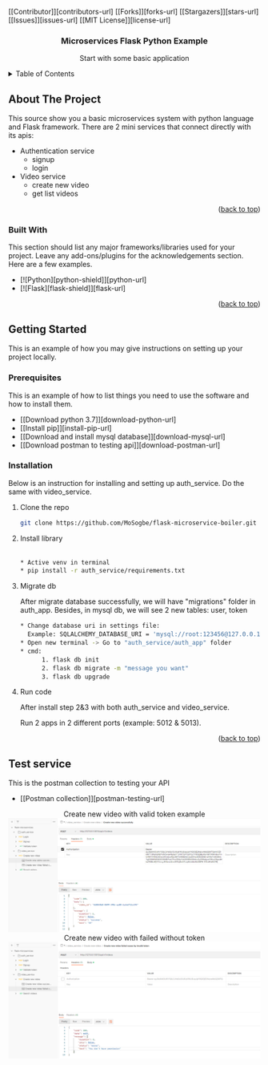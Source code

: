 


[[Contributor]][contributors-url]
[[Forks]][forks-url]
[[Stargazers]][stars-url]
[[Issues]][issues-url]
[[MIT License]][license-url]

 
  <h3 align="center">Microservices Flask Python Example</h3>

  <p align="center">
    Start with some basic application
    <br />
</p>




<!-- TABLE OF CONTENTS -->
<details>
  <summary>Table of Contents</summary>
  <ol>
    <li>
      <a href="#about-the-project">About The Project</a>
      <ul>
        <li><a href="#built-with">Built With</a></li>
      </ul>
    </li>
    <li>
      <a href="#getting-started">Getting Started</a>
      <ul>
        <li><a href="#prerequisites">Prerequisites</a></li>
        <li><a href="#installation">Installation</a></li>
      </ul>
    </li>
    <li><a href="#usage">Usage</a></li>
    <li><a href="#test-service">Test Service</a></li>
    <li><a href="#contributing">Contributing</a></li>
    <li><a href="#license">License</a></li>
    <li><a href="#contact">Contact</a></li>
  </ol>
</details>



<!-- ABOUT THE PROJECT -->
## About The Project


This source show you a basic microservices system with python language and Flask framework.
There are 2 mini services that connect directly with its apis:
* Authentication service
    * signup
    * login
* Video service
    * create new video
    * get list videos


<p align="right">(<a href="#page-top">back to top</a>)</p>



### Built With

This section should list any major frameworks/libraries used for your project. Leave any add-ons/plugins for the acknowledgements section. Here are a few examples.

* [![Python][python-shield]][python-url]
* [![Flask][flask-shield]][flask-url]

<p align="right">(<a href="#page-top">back to top</a>)</p>



<!-- GETTING STARTED -->
## Getting Started

This is an example of how you may give instructions on setting up your project locally.

### Prerequisites

This is an example of how to list things you need to use the software and how to install them.
* [[Download python 3.7]][download-python-url]
* [[Install pip]][install-pip-url]
* [[Download and install mysql database]][download-mysql-url]
* [[Download postman to testing api]][download-postman-url]

  
### Installation

Below is an instruction for installing and setting up auth_service. Do the same with video_service.

1. Clone the repo
   ```sh
   git clone https://github.com/MoSogbe/flask-microservice-boiler.git
   ```
2. Install library
   ```sh
   
   * Active venv in terminal
   * pip install -r auth_service/requirements.txt
   ```
3. Migrate db

    After migrate database successfully, we will have "migrations" folder in auth_app. 
    Besides, in mysql db, we will see 2 new tables: user, token
   ```sh
   * Change database uri in settings file:
     Example: SQLALCHEMY_DATABASE_URI = 'mysql://root:123456@127.0.0.1:3306/auth_service'
   * Open new terminal -> Go to "auth_service/auth_app" folder
   * cmd: 
         1. flask db init
         2. flask db migrate -m "message you want"
         3. flask db upgrade  
   ```

4. Run code
    
    After install step 2&3 with both auth_service and video_service. 

    Run 2 apps in 2 different ports (example: 5012 & 5013).
<p align="right">(<a href="#readme-top">back to top</a>)</p>



<!-- Test service -->
## Test service
This is the postman collection to testing your API
* [[Postman collection]][postman-testing-url]
<div align="center">
    <h12>Create new video with valid token example</h12>
</div>
<a href="https://github.com/ncsyvn/microservices-flask-python-example/images/create-video-success-with-token.png">
    <img src="images/create-video-success-with-token.png" alt="Create video success with valid token">
</a>
<div align="center">
    <h12>Create new video with failed without token</h12>
</div>
<a href="https://github.com/ncsyvn/microservices-flask-python-example/images/create-video-failed-without-token.png">
    <img src="images/create-video-failed-without-token.png" alt="Create video failed without">
</a>


